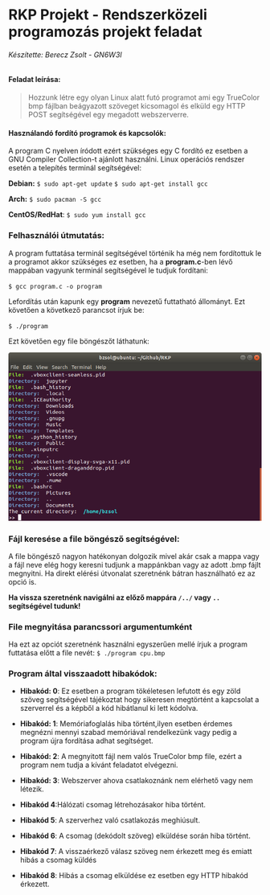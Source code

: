 # RKP Projekt - Rendszerközeli programozás projekt feladat

###### Készítette: Berecz Zsolt - GN6W3I

#### Feladat leírása:

> Hozzunk létre egy olyan Linux alatt futó programot ami egy TrueColor bmp fájlban beágyazott szöveget kicsomagol és elküld egy HTTP POST segítségével egy megadott webszerverre.

#### Használandó fordító programok és kapcsolók:

A program C nyelven íródott ezért szükséges egy C fordító ez esetben a GNU Compiler Collection-t ajánlott használni.
Linux operációs rendszer esetén a telepítés terminál segítségével:

**Debian:**
`$ sudo apt-get update`
`$ sudo apt-get install gcc`

**Arch:**
`$ sudo pacman -S gcc`

**CentOS/RedHat**:
`$ sudo yum install gcc`

### Felhasználói útmutatás:

A program futtatása terminál segítségével történik ha még nem fordítottuk le a programot akkor szükséges ez esetben, ha a **program.c**-ben lévő mappában vagyunk terminál segítségével le tudjuk fordítani:

`$ gcc program.c -o program`

Lefordítás után kapunk egy **program** nevezetű futtatható állományt.
Ezt követően a következő parancsot írjuk be:

`$ ./program`

Ezt követően egy file böngészőt láthatunk:

![](filebrowser.png)

### Fájl keresése a file böngésző segítségével:

A file böngésző nagyon hatékonyan dolgozik mivel akár csak a mappa vagy a fájl neve elég hogy keresni tudjunk a mappánkban vagy az adott .bmp fájlt megnyitni.
Ha direkt elérési útvonalat szeretnénk bátran használható ez az opció is.

**Ha vissza szeretnénk navigálni az előző mappára `/../` vagy  `..` segítségével tudunk!**

### File megnyitása parancssori argumentumként

Ha ezt az opciót szeretnénk használni egyszerűen mellé írjuk a program futtatása előtt a file nevét:
`$ ./program cpu.bmp`

### Program által visszaadott hibakódok:

- **Hibakód: 0**: Ez esetben a program tökéletesen lefutott és egy zöld szöveg segítségével tájékoztat hogy sikeresen megtörtént a kapcsolat a szerverrel és a képből a kód hibátlanul ki lett kódolva.
  
- **Hibakód: 1**: Memóriafoglalás hiba történt,ilyen esetben érdemes megnézni mennyi szabad memóriával rendelkezünk vagy pedig a program újra fordítása adhat segítséget.
  
- **Hibakód: 2**: A megnyitott fájl nem valós TrueColor bmp file, ezért a program nem tudja a kívánt feladatot elvégezni.
  
- **Hibakód: 3**: Webszerver ahova csatlakoznánk nem elérhető vagy nem létezik.
  
- **Hibakód 4**:Hálózati csomag létrehozásakor hiba történt.
  
- **Hibakód 5**: A szerverhez való csatlakozás meghiúsult.
  
- **Hibakód 6**: A csomag (dekódolt szöveg) elküldése során hiba történt.

- **Hibakód 7**: A visszaérkező válasz szöveg nem érkezett meg és emiatt hibás a csomag küldés
  
- **Hibakód 8**: Hibás a csomag elküldése ez esetben egy HTTP hibakód érkezett.
